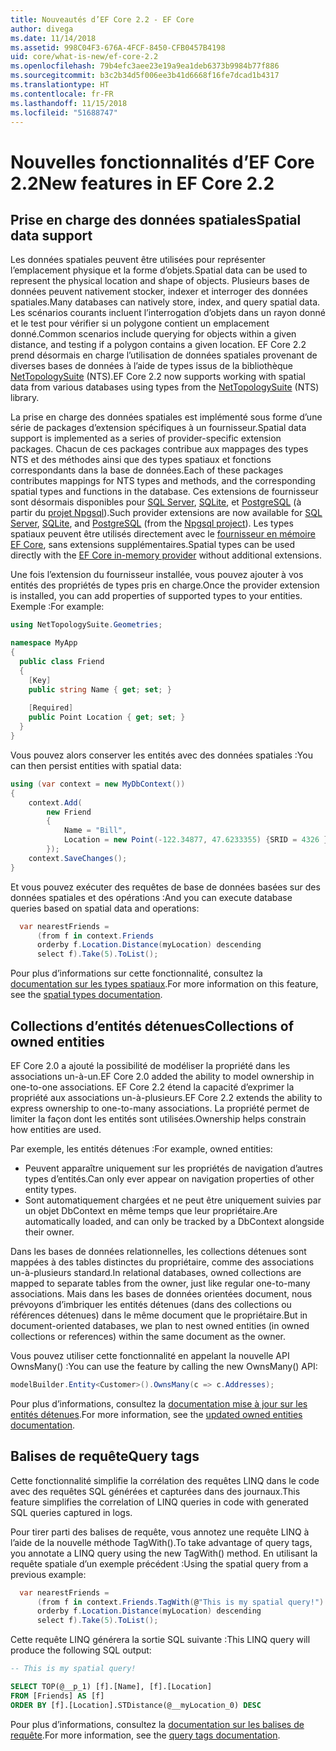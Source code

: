 ```yaml
---
title: Nouveautés d’EF Core 2.2 - EF Core
author: divega
ms.date: 11/14/2018
ms.assetid: 998C04F3-676A-4FCF-8450-CFB0457B4198
uid: core/what-is-new/ef-core-2.2
ms.openlocfilehash: 79b4efc3aee23e19a9ea1deb6373b9984b77f886
ms.sourcegitcommit: b3c2b34d5f006ee3b41d6668f16fe7dcad1b4317
ms.translationtype: HT
ms.contentlocale: fr-FR
ms.lasthandoff: 11/15/2018
ms.locfileid: "51688747"
---
```

# <a name="new-features-in-ef-core-22"></a><span data-ttu-id="a8409-102">Nouvelles fonctionnalités d’EF Core 2.2</span><span class="sxs-lookup"><span data-stu-id="a8409-102">New features in EF Core 2.2</span></span>

## <a name="spatial-data-support"></a><span data-ttu-id="a8409-103">Prise en charge des données spatiales</span><span class="sxs-lookup"><span data-stu-id="a8409-103">Spatial data support</span></span>

<span data-ttu-id="a8409-104">Les données spatiales peuvent être utilisées pour représenter l’emplacement physique et la forme d’objets.</span><span class="sxs-lookup"><span data-stu-id="a8409-104">Spatial data can be used to represent the physical location and shape of objects.</span></span>
<span data-ttu-id="a8409-105">Plusieurs bases de données peuvent nativement stocker, indexer et interroger des données spatiales.</span><span class="sxs-lookup"><span data-stu-id="a8409-105">Many databases can natively store, index, and query spatial data.</span></span> <span data-ttu-id="a8409-106">Les scénarios courants incluent l’interrogation d’objets dans un rayon donné et le test pour vérifier si un polygone contient un emplacement donné.</span><span class="sxs-lookup"><span data-stu-id="a8409-106">Common scenarios include querying for objects within a given distance, and testing if a polygon contains a given location.</span></span>
<span data-ttu-id="a8409-107">EF Core 2.2 prend désormais en charge l’utilisation de données spatiales provenant de diverses bases de données à l’aide de types issus de la bibliothèque [NetTopologySuite](https://github.com/NetTopologySuite/NetTopologySuite) (NTS).</span><span class="sxs-lookup"><span data-stu-id="a8409-107">EF Core 2.2 now supports working with spatial data from various databases using types from the [NetTopologySuite](https://github.com/NetTopologySuite/NetTopologySuite) (NTS) library.</span></span>

<span data-ttu-id="a8409-108">La prise en charge des données spatiales est implémenté sous forme d’une série de packages d’extension spécifiques à un fournisseur.</span><span class="sxs-lookup"><span data-stu-id="a8409-108">Spatial data support is implemented as a series of provider-specific extension packages.</span></span>
<span data-ttu-id="a8409-109">Chacun de ces packages contribue aux mappages des types NTS et des méthodes ainsi que des types spatiaux et fonctions correspondants dans la base de données.</span><span class="sxs-lookup"><span data-stu-id="a8409-109">Each of these packages contributes mappings for NTS types and methods, and the corresponding spatial types and functions in the database.</span></span>
<span data-ttu-id="a8409-110">Ces extensions de fournisseur sont désormais disponibles pour [SQL Server](https://www.nuget.org/packages/Microsoft.EntityFrameworkCore.SqlServer.NetTopologySuite/), [SQLite](https://www.nuget.org/packages/Microsoft.EntityFrameworkCore.Sqlite.NetTopologySuite/), et [PostgreSQL](https://www.nuget.org/packages/Npgsql.EntityFrameworkCore.PostgreSQL.NetTopologySuite/) (à partir du [projet Npgsql](http://www.npgsql.org/)).</span><span class="sxs-lookup"><span data-stu-id="a8409-110">Such provider extensions are now available for [SQL Server](https://www.nuget.org/packages/Microsoft.EntityFrameworkCore.SqlServer.NetTopologySuite/), [SQLite](https://www.nuget.org/packages/Microsoft.EntityFrameworkCore.Sqlite.NetTopologySuite/), and [PostgreSQL](https://www.nuget.org/packages/Npgsql.EntityFrameworkCore.PostgreSQL.NetTopologySuite/) (from the [Npgsql project](http://www.npgsql.org/)).</span></span>
<span data-ttu-id="a8409-111">Les types spatiaux peuvent être utilisés directement avec le [fournisseur en mémoire EF Core](https://docs.microsoft.com/en-us/ef/core/providers/in-memory/), sans extensions supplémentaires.</span><span class="sxs-lookup"><span data-stu-id="a8409-111">Spatial types can be used directly with the [EF Core in-memory provider](https://docs.microsoft.com/en-us/ef/core/providers/in-memory/) without additional extensions.</span></span>

<span data-ttu-id="a8409-112">Une fois l’extension du fournisseur installée, vous pouvez ajouter à vos entités des propriétés de types pris en charge.</span><span class="sxs-lookup"><span data-stu-id="a8409-112">Once the provider extension is installed, you can add properties of supported types to your entities.</span></span> <span data-ttu-id="a8409-113">Exemple :</span><span class="sxs-lookup"><span data-stu-id="a8409-113">For example:</span></span>

``` csharp
using NetTopologySuite.Geometries;

namespace MyApp
{
  public class Friend
  {
    [Key]
    public string Name { get; set; }
  
    [Required]
    public Point Location { get; set; }
  }
}
``` 

<span data-ttu-id="a8409-114">Vous pouvez alors conserver les entités avec des données spatiales :</span><span class="sxs-lookup"><span data-stu-id="a8409-114">You can then persist entities with spatial data:</span></span>

``` csharp
using (var context = new MyDbContext())
{
    context.Add(
        new Friend
        {
            Name = "Bill",
            Location = new Point(-122.34877, 47.6233355) {SRID = 4326 }
        });
    context.SaveChanges();
}
```
<span data-ttu-id="a8409-115">Et vous pouvez exécuter des requêtes de base de données basées sur des données spatiales et des opérations :</span><span class="sxs-lookup"><span data-stu-id="a8409-115">And you can execute database queries based on spatial data and operations:</span></span>

``` csharp
  var nearestFriends =
      (from f in context.Friends
      orderby f.Location.Distance(myLocation) descending
      select f).Take(5).ToList();
```

<span data-ttu-id="a8409-116">Pour plus d’informations sur cette fonctionnalité, consultez la [documentation sur les types spatiaux](xref:core/modeling/spatial).</span><span class="sxs-lookup"><span data-stu-id="a8409-116">For more information on this feature, see the [spatial types documentation](xref:core/modeling/spatial).</span></span> 

## <a name="collections-of-owned-entities"></a><span data-ttu-id="a8409-117">Collections d’entités détenues</span><span class="sxs-lookup"><span data-stu-id="a8409-117">Collections of owned entities</span></span>

<span data-ttu-id="a8409-118">EF Core 2.0 a ajouté la possibilité de modéliser la propriété dans les associations un-à-un.</span><span class="sxs-lookup"><span data-stu-id="a8409-118">EF Core 2.0 added the ability to model ownership in one-to-one associations.</span></span>
<span data-ttu-id="a8409-119">EF Core 2.2 étend la capacité d’exprimer la propriété aux associations un-à-plusieurs.</span><span class="sxs-lookup"><span data-stu-id="a8409-119">EF Core 2.2 extends the ability to express ownership to one-to-many associations.</span></span>
<span data-ttu-id="a8409-120">La propriété permet de limiter la façon dont les entités sont utilisées.</span><span class="sxs-lookup"><span data-stu-id="a8409-120">Ownership helps constrain how entities are used.</span></span>

<span data-ttu-id="a8409-121">Par exemple, les entités détenues :</span><span class="sxs-lookup"><span data-stu-id="a8409-121">For example, owned entities:</span></span>
- <span data-ttu-id="a8409-122">Peuvent apparaître uniquement sur les propriétés de navigation d’autres types d’entités.</span><span class="sxs-lookup"><span data-stu-id="a8409-122">Can only ever appear on navigation properties of other entity types.</span></span> 
- <span data-ttu-id="a8409-123">Sont automatiquement chargées et ne peut être uniquement suivies par un objet DbContext en même temps que leur propriétaire.</span><span class="sxs-lookup"><span data-stu-id="a8409-123">Are automatically loaded, and can only be tracked by a DbContext alongside their owner.</span></span>

<span data-ttu-id="a8409-124">Dans les bases de données relationnelles, les collections détenues sont mappées à des tables distinctes du propriétaire, comme des associations un-à-plusieurs standard.</span><span class="sxs-lookup"><span data-stu-id="a8409-124">In relational databases, owned collections are mapped to separate tables from the owner, just like regular one-to-many associations.</span></span>
<span data-ttu-id="a8409-125">Mais dans les bases de données orientées document, nous prévoyons d’imbriquer les entités détenues (dans des collections ou références détenues) dans le même document que le propriétaire.</span><span class="sxs-lookup"><span data-stu-id="a8409-125">But in document-oriented databases, we plan to nest owned entities (in owned collections or references) within the same document as the owner.</span></span>

<span data-ttu-id="a8409-126">Vous pouvez utiliser cette fonctionnalité en appelant la nouvelle API OwnsMany() :</span><span class="sxs-lookup"><span data-stu-id="a8409-126">You can use the feature by calling the new OwnsMany() API:</span></span>

``` csharp
modelBuilder.Entity<Customer>().OwnsMany(c => c.Addresses);
```

<span data-ttu-id="a8409-127">Pour plus d’informations, consultez la [documentation mise à jour sur les entités détenues](xref:core/modeling/owned-entities#collections-of-owned-types).</span><span class="sxs-lookup"><span data-stu-id="a8409-127">For more information, see the [updated owned entities documentation](xref:core/modeling/owned-entities#collections-of-owned-types).</span></span>

## <a name="query-tags"></a><span data-ttu-id="a8409-128">Balises de requête</span><span class="sxs-lookup"><span data-stu-id="a8409-128">Query tags</span></span>

<span data-ttu-id="a8409-129">Cette fonctionnalité simplifie la corrélation des requêtes LINQ dans le code avec des requêtes SQL générées et capturées dans des journaux.</span><span class="sxs-lookup"><span data-stu-id="a8409-129">This feature simplifies the correlation of LINQ queries in code with generated SQL queries captured in logs.</span></span>

<span data-ttu-id="a8409-130">Pour tirer parti des balises de requête, vous annotez une requête LINQ à l’aide de la nouvelle méthode TagWith().</span><span class="sxs-lookup"><span data-stu-id="a8409-130">To take advantage of query tags, you annotate a LINQ query using the new TagWith() method.</span></span>
<span data-ttu-id="a8409-131">En utilisant la requête spatiale d’un exemple précédent :</span><span class="sxs-lookup"><span data-stu-id="a8409-131">Using the spatial query from a previous example:</span></span>

``` csharp
  var nearestFriends =
      (from f in context.Friends.TagWith(@"This is my spatial query!")
      orderby f.Location.Distance(myLocation) descending
      select f).Take(5).ToList();
```

<span data-ttu-id="a8409-132">Cette requête LINQ générera la sortie SQL suivante :</span><span class="sxs-lookup"><span data-stu-id="a8409-132">This LINQ query will produce the following SQL output:</span></span>

``` sql
-- This is my spatial query!

SELECT TOP(@__p_1) [f].[Name], [f].[Location]
FROM [Friends] AS [f]
ORDER BY [f].[Location].STDistance(@__myLocation_0) DESC
```

<span data-ttu-id="a8409-133">Pour plus d’informations, consultez la [documentation sur les balises de requête](xref:core/querying/tags).</span><span class="sxs-lookup"><span data-stu-id="a8409-133">For more information, see the [query tags documentation](xref:core/querying/tags).</span></span> 